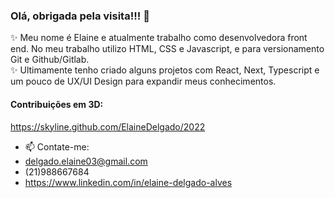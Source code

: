### Olá, obrigada pela visita!!! 👋


 ✨ Meu nome é Elaine e atualmente trabalho como desenvolvedora front end. No meu trabalho utilizo HTML, CSS e Javascript, e para versionamento Git e Github/Gitlab.  
 ✨ Ultimamente tenho criado alguns projetos com React, Next, Typescript e um pouco de UX/UI Design para expandir meus conhecimentos.

#### Contribuições em 3D:
https://skyline.github.com/ElaineDelgado/2022

- 📫 Contate-me: 
- delgado.elaine03@gmail.com 
- (21)988667684 
- https://www.linkedin.com/in/elaine-delgado-alves